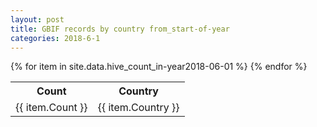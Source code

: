 ```yaml
---
layout: post
title: GBIF records by country from_start-of-year
categories: 2018-6-1
---
```

<table>
	<tr>
		<th>Count</th>
		<th>Country</th>
	</tr>
{% for item in site.data.hive_count_in-year2018-06-01 %}
	<tr>
		<td>{{ item.Count }}</td>
		<td>{{ item.Country }}</td>
	</tr>
                     {% endfor %}
</table>